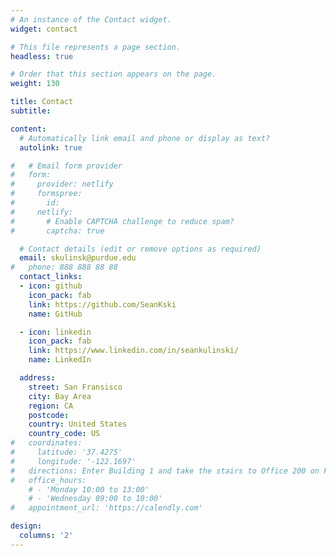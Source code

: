 ```yaml
---
# An instance of the Contact widget.
widget: contact

# This file represents a page section.
headless: true

# Order that this section appears on the page.
weight: 130

title: Contact
subtitle:

content:
  # Automatically link email and phone or display as text?
  autolink: true

#   # Email form provider
#   form:
#     provider: netlify
#     formspree:
#       id:
#     netlify:
#       # Enable CAPTCHA challenge to reduce spam?
#       captcha: true

  # Contact details (edit or remove options as required)
  email: skulinsk@purdue.edu
#   phone: 888 888 88 88
  contact_links:
  - icon: github
    icon_pack: fab
    link: https://github.com/SeanKski
    name: GitHub

  - icon: linkedin
    icon_pack: fab
    link: https://www.linkedin.com/in/seankulinski/
    name: LinkedIn

  address:
    street: San Fransisco
    city: Bay Area
    region: CA
    postcode: 
    country: United States
    country_code: US
#   coordinates:
#     latitude: '37.4275'
#     longitude: '-122.1697'
#   directions: Enter Building 1 and take the stairs to Office 200 on Floor 2
#   office_hours:
    # - 'Monday 10:00 to 13:00'
    # - 'Wednesday 09:00 to 10:00'
#   appointment_url: 'https://calendly.com'

design:
  columns: '2'
---
```

